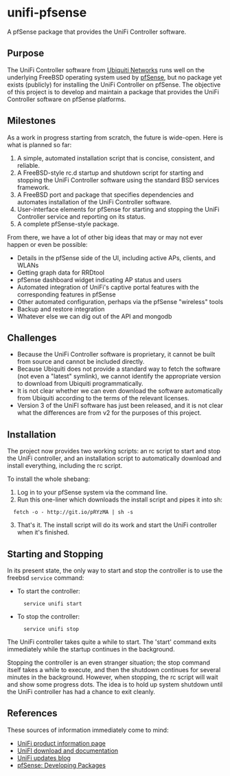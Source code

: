 unifi-pfsense
=============

A pfSense package that provides the UniFi Controller software.

Purpose
-------

The UniFi Controller software from [Ubiquiti Networks](http://www.ubnt.com/) runs well on the underlying FreeBSD operating system used by [pfSense](http://www.pfsense.org/), but no package yet exists (publicly) for installing the UniFi Controller on pfSense. The objective of this project is to develop and maintain a package that provides the UniFi Controller software on pfSense platforms.

Milestones
----------

As a work in progress starting from scratch, the future is wide-open. Here is what is planned so far:

1. A simple, automated installation script that is concise, consistent, and reliable.
2. A FreeBSD-style rc.d startup and shutdown script for starting and stopping the UniFi Controller software using the standard BSD services framework.
3. A FreeBSD port and package that specifies dependencies and automates installation of the UniFi Controller software.
4. User-interface elements for pfSense for starting and stopping the UniFi Controller service and reporting on its status.
5. A complete pfSense-style package.

From there, we have a lot of other big ideas that may or may not ever happen or even be possible:

- Details in the pfSense side of the UI, including active APs, clients, and WLANs
- Getting graph data for RRDtool
- pfSense dashboard widget indicating AP status and users
- Automated integration of UniFi's captive portal features with the corresponding features in pfSense
- Other automated configuration, perhaps via the pfSense "wireless" tools
- Backup and restore integration
- Whatever else we can dig out of the API and mongodb

Challenges
----------

- Because the UniFi Controller software is proprietary, it cannot be built from source and cannot be included directly.
- Because Ubiquiti does not provide a standard way to fetch the software (not even a "latest" symlink), we cannot identify the appropriate version to download from Ubiquiti programmatically.
- It is not clear whether we can even download the software automatically from Ubiquiti according to the terms of the relevant licenses.
- Version 3 of the UniFI software has just been released, and it is not clear what the differences are from v2 for the purposes of this project.

Installation
------------

The project now provides two working scripts: an rc script to start and stop the UniFi controller, and an installation script to automatically download and install everything, including the rc script.

To install the whole shebang:

1. Log in to your pfSense system via the command line.
2. Run this one-liner which downloads the install script and pipes it into sh:

  ```
    fetch -o - http://git.io/pRYzMA | sh -s
  ```
3. That's it. The install script will do its work and start the UniFi controller when it's finished.

Starting and Stopping
---------------------

In its present state, the only way to start and stop the controller is to use the freebsd `service` command:

- To start the controller:

  ```
    service unifi start
  ```
- To stop the controller:

  ```
    service unifi stop
  ```

The UniFi controller takes quite a while to start. The 'start' command exits immediately while the startup continues in the background.

Stopping the controller is an even stranger situation; the stop command itself takes a while to execute, and then the shutdown continues for several minutes in the background. However, when stopping, the rc script will wait and show some progress dots. The idea is to hold up system shutdown until the UniFi controller has had a chance to exit cleanly.

References
----------

These sources of information immediately come to mind:

- [UniFi product information page](http://www.ubnt.com/unifi#UnifiSoftware)
- [UniFI download and documentation](http://www.ubnt.com/download#UniFi:AP)
- [UniFi updates blog](http://community.ubnt.com/t5/UniFi-Updates-Blog/bg-p/Blog_UniFi)
- [pfSense: Developing Packages](https://doc.pfsense.org/index.php/Developing_Packages)
